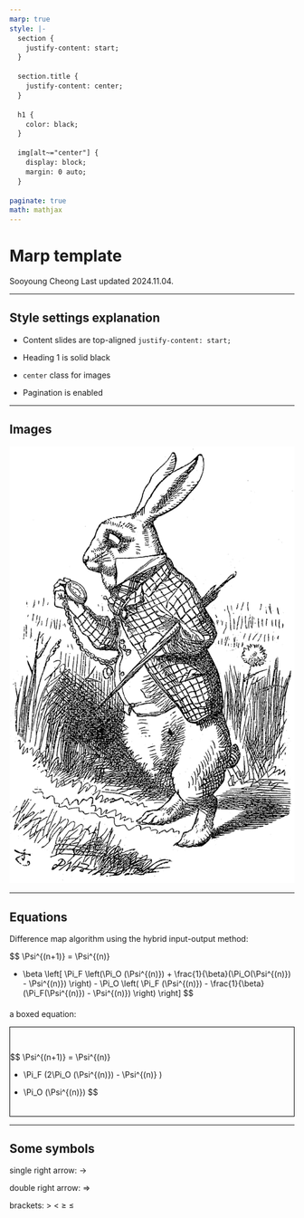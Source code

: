 ```yaml
---
marp: true
style: |-
  section {
    justify-content: start;
  }

  section.title {
    justify-content: center;
  }

  h1 {
    color: black;
  }

  img[alt~="center"] {
    display: block;
    margin: 0 auto;  
  }

paginate: true
math: mathjax
---
```

<!-- _class: title -->
<!-- _paginate: false -->

# Marp template

Sooyoung Cheong
Last updated 2024.11.04.

---

## Style settings explanation

- Content slides are top-aligned
  `justify-content: start;`

- Heading 1 is solid black

- `center` class for images

- Pagination is enabled

---

## Images

![center h:450](./rabbit.png)

<!-- _footer: The White Rabbit from _Alice's adventures in Wonderland_ (1865), illustration by John Tenniel, retrieved from [wikimedia commons](https://commons.wikimedia.org/wiki/File:Alice-white-rabbit.jpg). -->

---

## Equations

Difference map algorithm using the hybrid input-output method:

$$
\Psi^{(n+1)} = \Psi^{(n)}
+ \beta \left[ 
\Pi_F \left(\Pi_O (\Psi^{(n)}) + \frac{1}{\beta}(\Pi_O(\Psi^{(n)}) - \Psi^{(n)}) \right) -
\Pi_O \left( \Pi_F (\Psi^{(n)}) - \frac{1}{\beta}(\Pi_F(\Psi^{(n)}) - \Psi^{(n)}) \right)
\right]
$$

#### 

a boxed equation:

<div style="border: solid 1.5px black; padding: 30px 0 20px 0;">

$$
\Psi^{(n+1)} = \Psi^{(n)}
+ \Pi_F (2\Pi_O (\Psi^{(n)}) - \Psi^{(n)} )
- \Pi_O (\Psi^{(n)})
$$

</div>

<!-- _footer: Thibault, P. et al, (2008) Supplementary Material <br> Thibault, P. et al, (2009) -->

---

## Some symbols

single right arrow: &rarr;

double right arrow: &rArr;

brackets: &gt; &lt; &ge; &le;

